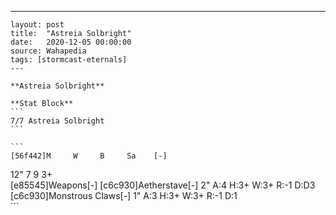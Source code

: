 ---
    layout: post
    title:  "Astreia Solbright"
    date:   2020-12-05 00:00:00
    source: Wahapedia
    tags: [stormcast-eternals]
    ---
    
    **Astreia Solbright**
    
    **Stat Block**
    ```
    7/7 Astreia Solbright
    ```
    
    ```
    [56f442]M     W     B     Sa    [-]
12"   7     9     3+    
[e85545]Weapons[-]
[c6c930]Aetherstave[-]
2"     A:4    H:3+   W:3+   R:-1   D:D3  
[c6c930]Monstrous Claws[-]
1"     A:3    H:3+   W:3+   R:-1   D:1   
    ```
    
    
    